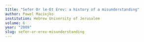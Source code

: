 ```yaml
---
title: "Sefer Or le-Et Erev: a history of a misunderstanding"
author: Pawel Maciejko
institution: Hebrew University of Jerusalem
volume: 6
year: "2009"
slug: sefer-or-erev-misunderstanding
---
```

